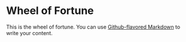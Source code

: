 # Wheel of Fortune

This is the wheel of fortune. You can use
[Github-flavored Markdown](https://guides.github.com/features/mastering-markdown/)
to write your content.
